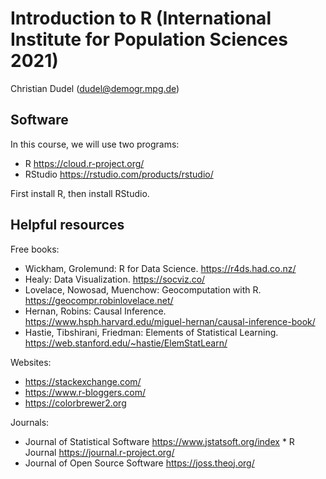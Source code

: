# Introduction to R (International Institute for Population Sciences 2021)

Christian Dudel (dudel@demogr.mpg.de)

## Software

In this course, we will use two programs:

* R https://cloud.r-project.org/
* RStudio https://rstudio.com/products/rstudio/ 

First install R, then install RStudio.

## Helpful resources

Free books:

* Wickham, Grolemund: R for Data Science. https://r4ds.had.co.nz/
* Healy: Data Visualization. https://socviz.co/ 
* Lovelace, Nowosad, Muenchow: Geocomputation with R. https://geocompr.robinlovelace.net/ 
* Hernan, Robins: Causal Inference. https://www.hsph.harvard.edu/miguel-hernan/causal-inference-book/
* Hastie, Tibshirani, Friedman: Elements of Statistical Learning. https://web.stanford.edu/~hastie/ElemStatLearn/ 

Websites:

* https://stackexchange.com/
* https://www.r-bloggers.com/ 
* https://colorbrewer2.org

Journals:

* Journal of Statistical Software https://www.jstatsoft.org/index * R Journal https://journal.r-project.org/ 
* Journal of Open Source Software https://joss.theoj.org/ 
